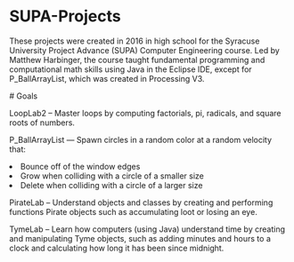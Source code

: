 # SUPA-Projects
<p>These projects were created in 2016 in high school for the Syracuse University Project Advance (SUPA) Computer Engineering course.
Led by Matthew Harbinger, the course taught fundamental programming and computational math skills using Java in the Eclipse IDE, except for P_BallArrayList, which was created in Processing V3.</p>
# Goals
<p>LoopLab2 – Master loops by computing factorials, pi, radicals, and square roots of numbers.</p>
<p>P_BallArrayList — Spawn circles in a random color at a random velocity that:
<li>Bounce off of the window edges</li>
<li>Grow when colliding with a circle of a smaller size</li>
<li>Delete when colliding with a circle of a larger size</li></p>
<p>PirateLab – Understand objects and classes by creating and performing functions Pirate objects such as accumulating loot or losing an eye.</p>
<p>TymeLab – Learn how computers (using Java) understand time by creating and manipulating Tyme objects, such as adding minutes and hours to a clock and calculating how long it has been since midnight.</p>
